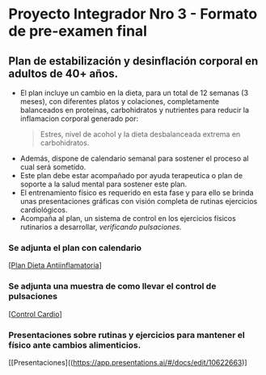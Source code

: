# Proyecto Integrador Nro 3 - Formato de pre-examen final

## Plan de estabilización y desinflación corporal en adultos de 40+ años.

* El plan incluye un cambio en la dieta, para un total de 12 semanas (3 meses), con diferentes platos y colaciones, completamente balanceados en proteínas, carbohidratos y nutrientes para reducir la inflamacion corporal generado por:
  > Estres, nivel de acohol y la dieta desbalanceada extrema en carbohidratos.
* Además, dispone de calendario semanal para sostener el proceso al cual será sometido.
* Este plan debe estar acompañado por ayuda terapeutica o plan de soporte a la salud mental para sostener este plan.
* El entrenamiento físico es requerido en esta fase y para ello se brinda unas presentaciones gráficas con visión completa de rutinas ejercicios cardiológicos.
* Acompaña al plan, un sistema de control en los ejercicios físicos rutinarios a desarrollar, _verificando pulsaciones_.

### Se adjunta el plan  con calendario
[[Plan Dieta Antiinflamatoria](https://docs.google.com/document/d/1CdZibEyA7I8VclXp59KO66pFpHht0-n9PXOcGU6qCyc/edit?tab=t.0)]

### Se adjunta una muestra de como llevar el control de pulsaciones
[[Control Cardio](https://docs.google.com/spreadsheets/d/1WadiJRVRmTo_LhytTSIy1NAcXQSdQsFfOY2mEwN3WB0/edit?gid=0#gid=0)]

### Presentaciones sobre rutinas y ejercicios para mantener el físico ante cambios alimenticios.
[[Presentaciones]((https://app.presentations.ai/#/docs/edit/10622663)]

